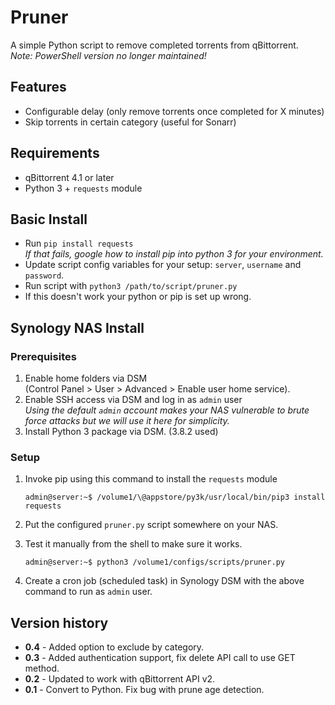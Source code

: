 # Pruner

A simple Python script to remove completed torrents from qBittorrent.<br>
_Note: PowerShell version no longer maintained!_

## Features

- Configurable delay (only remove torrents once completed for X minutes)
- Skip torrents in certain category (useful for Sonarr)

## Requirements

- qBittorrent 4.1 or later
- Python 3 + `requests` module

## Basic Install

- Run `pip install requests`<br>
_If that fails, google how to install pip into python 3 for your environment._
- Update script config variables for your setup: `server`, `username` and `password`.
- Run script with `python3 /path/to/script/pruner.py`
- If this doesn't work your python or pip is set up wrong.

## Synology NAS Install

### Prerequisites
1. Enable home folders via DSM<br> (Control Panel > User > Advanced > Enable user home service).
1. Enable SSH access via DSM and log in as `admin` user<br>
_Using the default `admin` account makes your NAS vulnerable to brute force attacks but we will use it here for simplicity._
3. Install Python 3 package via DSM. (3.8.2 used)

### Setup

1. Invoke pip using this command to install the `requests` module

    ```
    admin@server:~$ /volume1/\@appstore/py3k/usr/local/bin/pip3 install requests
    ```

1. Put the configured `pruner.py` script somewhere on your NAS.

1. Test it manually from the shell to make sure it works.
    ```
    admin@server:~$ python3 /volume1/configs/scripts/pruner.py
    ```
1. Create a cron job (scheduled task) in Synology DSM with the above command to run as `admin` user. 

## Version history

- **0.4** - Added option to exclude by category.
- **0.3** - Added authentication support, fix delete API call to use GET method.
- **0.2** - Updated to work with qBittorrent API v2.
- **0.1** - Convert to Python. Fix bug with prune age detection.

